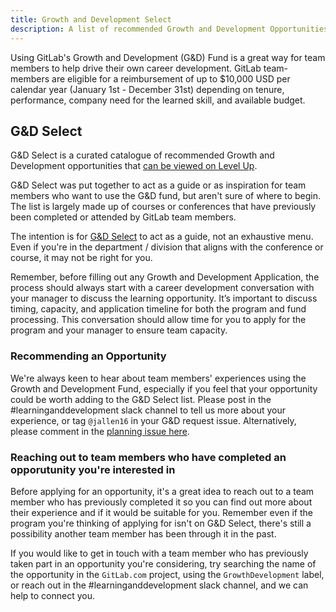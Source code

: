 ```yaml
---
title: Growth and Development Select
description: A list of recommended Growth and Development Opportunities
---
```


Using GitLab's Growth and Development (G&D) Fund is a great way for team members to help drive their own career development. GitLab team-members are eligible for a reimbursement of up to $10,000 USD per calendar year (January 1st - December 31st) depending on tenure, performance, company need for the learned skill, and available budget.

## G&D Select

G&D Select is a curated catalogue of recommended Growth and Development opportunities that [can be viewed on Level Up](https://university.gitlab.com/access/saml/login/internal-team-members?returnTo=https://university.gitlab.com/pages/gd-select).

G&D Select was put together to act as a guide or as inspiration for team members who want to use the G&D fund, but aren't sure of where to begin. The list is largely made up of courses or conferences that have previously been completed or attended by GitLab team members.

The intention is for [G&D Select](https://university.gitlab.com/access/saml/login/internal-team-members?returnTo=https://university.gitlab.com/pages/gd-select) to act as a guide, not an exhaustive menu. Even if you're in the department / division that aligns with the conference or course, it may not be right for you. 

Remember, before filling out any Growth and Development Application, the process should always start with a career development conversation with your manager to discuss the learning opportunity. It’s important to discuss timing, capacity, and application timeline for both the program and fund processing. This conversation should allow time for you to apply for the program and your manager to ensure team capacity.

### Recommending an Opportunity

We're always keen to hear about team members' experiences using the Growth and Development Fund, especially if you feel that your opportunity could be worth adding to the G&D Select list. Please post in the #learninganddevelopment slack channel to tell us more about your experience, or tag `@jallen16` in your G&D request issue. Alternatively, please comment in the [planning issue here](https://gitlab.com/gitlab-com/people-group/learning-development/general/-/issues/574).

### Reaching out to team members who have completed an opporutunity you're interested in

Before applying for an opportunity, it's a great idea to reach out to a team member who has previously completed it so you can find out more about their experience and if it would be suitable for you. Remember even if the program you're thinking of applying for isn't on G&D Select, there's still a possibility another team member has been through it in the past.

If you would like to get in touch with a team member who has previously taken part in an opportunity you're considering, try searching the name of the opportunity in the `GitLab.com` project, using the `GrowthDevelopment` label, or reach out in the #learninganddevelopment slack channel, and we can help to connect you.

</details>
